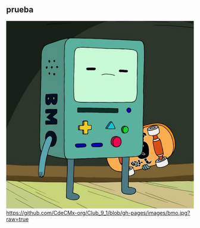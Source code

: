 ## prueba
![bmo](https://github.com/CdeCMx-org/Club_9_1/blob/gh-pages/images/bmo.jpg?raw=true)https://github.com/CdeCMx-org/Club_9_1/blob/gh-pages/images/bmo.jpg?raw=true
